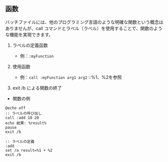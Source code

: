 ## 函数
バッチファイルには、他のプログラミング言語のような明確な関数という概念はありませんが、call コマンドとラベル（ラベル）を使用することで、関数のような機能を実現できます。

1. ラベルの定義函数
    - 例：`:myFunction`

2. 使用函数
    - 例：`call :myFunction arg1 arg2`  ::%1、%2を参照

3. exit /b による関数の終了

- 関数の例
```BAT
@echo off
:: ラベルの呼び出し
call :add 10 20
echo 結果: %result%
pause
exit /b

:: ラベルの定義
:add
set /a result=%1 + %2
exit /b
```
